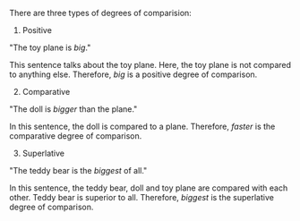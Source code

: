 There are three types of degrees of comparision:

1. Positive

"The toy plane is _big_."

This sentence talks about the toy plane. Here, the toy plane is not compared to
anything else. Therefore, _big_ is a positive degree of comparison.

2. Comparative

"The doll is _bigger_ than the plane."

In this sentence, the doll is compared to a plane. Therefore, _faster_ is the
comparative degree of comparison.

3. Superlative

"The teddy bear is the _biggest_ of all."

In this sentence, the teddy bear, doll and toy plane are compared with each
other. Teddy bear is superior to all. Therefore, _biggest_ is the superlative
degree of comparison.
